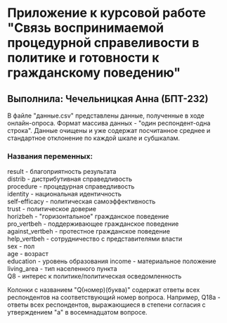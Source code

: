# Приложение к курсовой работе "Связь воспринимаемой процедурной справеливости в политике и готовности к гражданскому поведению"
## Выполнила: Чечельницкая Анна (БПТ-232)
В файле "данные.csv" представлены данные, полученные в ходе онлайн-опроса. Формат массива данных - "один респондент-одна строка". Данные очищены и уже содержат посчитанное среднее и стандартное отклонение по каждой шкале и субшкалам.  
  
### Названия переменных:  
result - благоприятность результата  
distrib - дистрибутивная справедливость  
procedure - процедурная справедливость  
identity - национальная идентичность  
self-efficacy - политическая самоэффективность  
trust - политическое доверие  
horizbeh - "горизонтальное" гражданское поведение  
pro_vertbeh - поддерживающее гражданское поведение  
against_vertbeh - протестное гражданское поведение  
help_vertbeh - сотрудничество с представителями власти  
sex - пол  
age - возраст  
education - уровень образования
income - материальное положение  
living_area - тип населенного пункта  
Q8 - интерес к политике/политическая осведомленность

Колонки с названием  "Q(номер)(буква)" содержат ответы всех респондентов на соответствующий номер вопроса. Например, Q18a - ответы всех респондентов, выражающиеся в степени согласия с утверждением "а" в восемнадцатом вопросе.   

